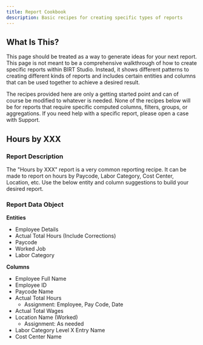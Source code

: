 ```yaml
---
title: Report Cookbook
description: Basic recipes for creating specific types of reports
---
```


## What Is This?

This page should be treated as a way to generate ideas for your next report. This page is not meant to be a
comprehensive walkthrough of how to create specific reports within BIRT Studio. Instead, it shows different patterns to
creating different kinds of reports and includes certain entities and columns that can be used together to achieve a
desired result.

The recipes provided here are only a getting started point and can of course be modified to whatever is needed. None of
the recipes below will be for reports that require specific computed columns, filters, groups, or aggregations. If you
need help with a specific report, please open a case with Support.

## Hours by XXX

### Report Description

The "Hours by XXX" report is a very common reporting recipe. It can be made to report on hours by Paycode, Labor
Category, Cost Center, Location, etc. Use the below entity and column suggestions to build your desired report.

### Report Data Object

**Entities**

-   Employee Details
-   Actual Total Hours (Include Corrections)
-   Paycode
-   Worked Job
-   Labor Category

**Columns**

-   Employee Full Name
-   Employee ID
-   Paycode Name
-   Actual Total Hours
    -   Assignment: Employee, Pay Code, Date
-   Actual Total Wages
-   Location Name (Worked)
    -   Assignment: As needed
-   Labor Category Level X Entry Name
-   Cost Center Name
